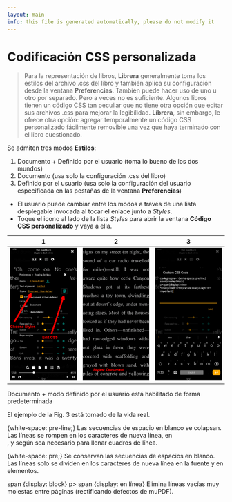 ```yaml
---
layout: main
info: this file is generated automatically, please do not modify it
---
```


# Codificación CSS personalizada

> Para la representación de libros, **Librera** generalmente toma los estilos del archivo .css del libro y también aplica su configuración desde la ventana **Preferencias**. También puede hacer uso de uno u otro por separado. Pero a veces no es suficiente. Algunos libros tienen un código CSS tan peculiar que no tiene otra opción que editar sus archivos .css para mejorar la legibilidad. **Librera**, sin embargo, le ofrece otra opción: agregar temporalmente un código CSS personalizado fácilmente removible una vez que haya terminado con el libro cuestionado.

Se admiten tres modos **Estilos**:

1. Documento + Definido por el usuario (toma lo bueno de los dos mundos)
2. Documento (usa solo la configuración .css del libro)
3. Definido por el usuario (usa solo la configuración del usuario especificada en las pestañas de la ventana **Preferencias**)

* El usuario puede cambiar entre los modos a través de una lista desplegable invocada al tocar el enlace junto a _Styles_.
* Toque el icono al lado de la lista _Styles_ para abrir la ventana **Código CSS personalizado** y vaya a ella.

|1|2|3|
|-|-|-|
|![](1.png)|![](2.png)|![](3.png)|

Documento + modo definido por el usuario está habilitado de forma predeterminada

El ejemplo de la Fig. 3 está tomado de la vida real.

{white-space: pre-line;}
Las secuencias de espacio en blanco se colapsan. Las líneas se rompen en los caracteres de nueva línea, en <br> , y según sea necesario para llenar cuadros de línea.

{white-space: pre;}
Se conservan las secuencias de espacios en blanco. Las líneas solo se dividen en los caracteres de nueva línea en la fuente y en <br> elementos.

span {display: block}
p&gt; span {display: en línea}
Elimina líneas vacías muy molestas entre páginas (rectificando defectos de muPDF).

